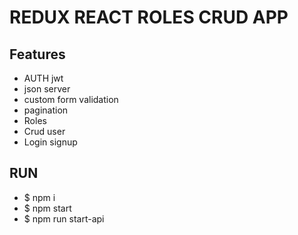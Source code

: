 # REDUX REACT ROLES CRUD APP

## Features

- AUTH jwt
- json server
- custom form validation
- pagination
- Roles
- Crud user
- Login signup

## RUN

- $ npm i
- $ npm start
- $ npm run start-api
